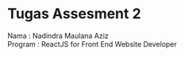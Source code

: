 # Tugas Assesment 2
Nama : Nadindra Maulana Aziz <br>
Program : ReactJS for Front End Website Developer
